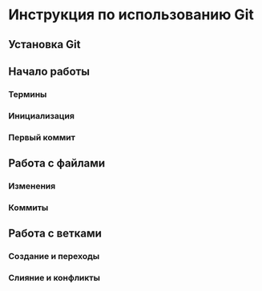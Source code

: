 # Инструкция по использованию Git
## Установка Git
## Начало работы
### Термины
### Инициализация
### Первый коммит
## Работа с файлами
### Изменения
### Коммиты
## Работа с ветками
### Создание и переходы
### Слияние и конфликты